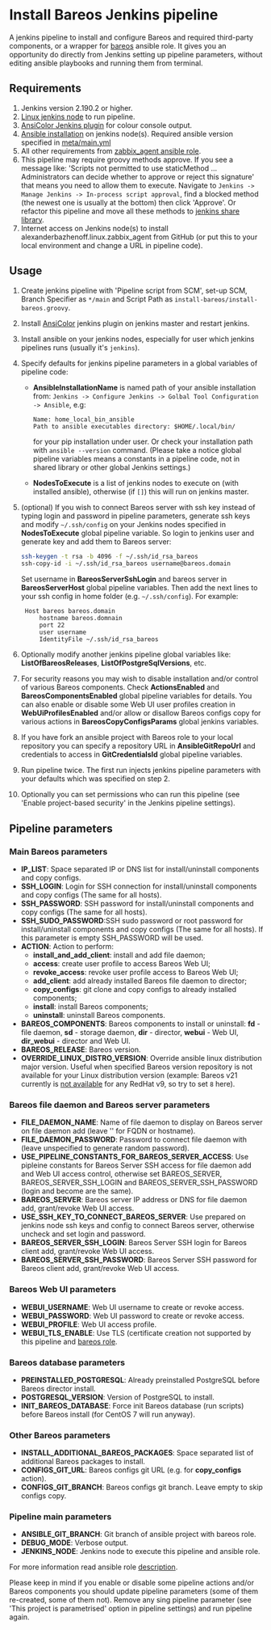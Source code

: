 # Install Bareos Jenkins pipeline

A jenkins pipeline to install and configure Bareos and required third-party components, or a wrapper for
[bareos](https://github.com/alexanderbazhenoff/ansible-collection-linux/tree/main/roles/bareos)
ansible role. It gives you an opportunity do directly from Jenkins setting up pipeline parameters, without editing
ansible playbooks and running them from terminal.

## Requirements

1. Jenkins version 2.190.2 or higher.
2. [Linux jenkins node](https://www.jenkins.io/doc/book/installing/linux/) to run pipeline.
3. [AnsiColor Jenkins plugin](https://plugins.jenkins.io/ansicolor/) for colour console output.
4. [Ansible installation](https://docs.ansible.com/ansible/latest/installation_guide/intro_installation.html) on
   jenkins node(s). Required ansible version specified in
   [meta/main.yml](https://github.com/alexanderbazhenoff/ansible-collection-linux/blob/main/roles/bareos/meta/main.yml)
5. All other requirements from
   [zabbix_agent ansible role](https://github.com/alexanderbazhenoff/ansible-collection-linux/tree/main/roles/bareos#requirements).
6. This pipeline may require groovy methods approve. If you see a message like:
   'Scripts not permitted to use staticMethod ... Administrators can decide whether to approve or reject this signature'
   that means you need to allow them to execute. Navigate to `Jenkins -> Manage Jenkins -> In-process script
   approval`, find a blocked method (the newest one is usually at the bottom) then click 'Approve'. Or refactor this
   pipeline and move all these methods to
   [jenkins share library](https://www.jenkins.io/doc/book/pipeline/shared-libraries/).
7. Internet access on Jenkins node(s) to install alexanderbazhenoff.linux.zabbix_agent from GitHub (or put this to your
   local environment and change a URL in pipeline code).

## Usage

1. Create jenkins pipeline with 'Pipeline script from SCM', set-up SCM, Branch Specifier as `*/main` and Script Path as
   `install-bareos/install-bareos.groovy`.
2. Install [AnsiColor](https://plugins.jenkins.io/ansicolor/) jenkins plugin on jenkins master and restart jenkins.
3. Install ansible on your jenkins nodes, especially for user which jenkins pipelines runs (usually it's `jenkins`).
4. Specify defaults for jenkins pipeline parameters in a global variables of pipeline code:
    - **AnsibleInstallationName** is named path of your ansible installation from:
      `Jenkins -> Configure Jenkins -> Golbal Tool Configuration -> Ansible`, e.g:

      ```text
      Name: home_local_bin_ansible
      Path to ansible executables directory: $HOME/.local/bin/
      ```

      for your pip installation under user. Or check your installation path with `ansible --version` command.
      (Please take a notice global pipeline variables means a constants in a pipeline code, not in shared library or
      other global Jenkins settings.)
    - **NodesToExecute** is a list of jenkins nodes to execute on (with installed ansible), otherwise (if `[]`) this
      will run on jenkins master.
5. (optional) If you wish to connect Bareos server with ssh key instead of typing login and password in pipeline
   parameters, generate ssh keys and modify `~/.ssh/config` on your Jenkins nodes specified in **NodesToExecute**
   global pipeline variable. So login to jenkins user and generate key and add them to Bareos server:

   ```bash
   ssh-keygen -t rsa -b 4096 -f ~/.ssh/id_rsa_bareos
   ssh-copy-id -i ~/.ssh/id_rsa_bareos username@bareos.domain
   ```

   Set username in **BareosServerSshLogin** and bareos server in **BareosServerHost** global pipeline variables.
   Then add the next lines to your ssh config in home folder (e.g. `~/.ssh/config`). For example:

   ```text
    Host bareos bareos.domain
        hostname bareos.domnain
        port 22
        user username
        IdentityFile ~/.ssh/id_rsa_bareos
   ```

6. Optionally modify another jenkins pipeline global variables like: **ListOfBareosReleases**,
   **ListOfPostgreSqlVersions**, etc.
7. For security reasons you may wish to disable installation and/or control of various Bareos components. Check
   **ActionsEnabled** and **BareosComponentsEnabled** global pipeline variables for details. You can also enable or
   disable some Web UI user profiles creation in **WebUiProfilesEnabled** and/or allow or disallow Bareos configs
   copy for various actions in **BareosCopyConfigsParams** global jenkins variables.
8. If you have fork an ansible project with Bareos role to your local repository you can specify a repository URL in
   **AnsibleGitRepoUrl** and credentials to access in **GitCredentialsId** global pipeline variables.
9. Run pipeline twice. The first run injects jenkins pipeline parameters with your defaults which was specified on
   step 2.
10. Optionally you can set permissions who can run this pipeline (see 'Enable project-based security' in the Jenkins
    pipeline settings).

## Pipeline parameters

### Main Bareos parameters

- **IP_LIST**: Space separated IP or DNS list for install/uninstall components and copy configs.
- **SSH_LOGIN**: Login for SSH connection for install/uninstall components and copy configs (The same for all hosts).
- **SSH_PASSWORD**: SSH password for install/uninstall components and copy configs (The same for all hosts).
- **SSH_SUDO_PASSWORD**:SSH sudo password or root password for install/uninstall components and copy configs (The same
  for all hosts). If this parameter is empty SSH_PASSWORD will be used.
- **ACTION**: Action to perform:
  - **install_and_add_client**: install and add file daemon;
  - **access**: create user profile to access Bareos Web UI;
  - **revoke_access**: revoke user profile access to Bareos Web UI;
  - **add_client**: add already installed Bareos file daemon to director;
  - **copy_configs**: git clone and copy configs to already installed components;
  - **install**: install Bareos components;
  - **uninstall**: uninstall Bareos components.
- **BAREOS_COMPONENTS**: Bareos components to install or uninstall: **fd** - file daemon, **sd** - storage daemon,
  **dir** - director, **webui** - Web UI, **dir_webui** - director and Web UI.
- **BAREOS_RELEASE**: Bareos version.
- **OVERRIDE_LINUX_DISTRO_VERSION**: Override ansible linux distribution major version. Useful when specified Bareos
version repository is not available for your Linux distribution version (example: Bareos v21 currently is
[not available](https://download.bareos.org/bareos/release/21/) for any RedHat v9, so try to set `8` here).

### Bareos file daemon and Bareos server parameters

- **FILE_DAEMON_NAME**: Name of file daemon to display on Bareos server on file daemon add (leave '' for FQDN or
  hostname).
- **FILE_DAEMON_PASSWORD**: Password to connect file daemon with (leave unspecified to generate random password).
- **USE_PIPELINE_CONSTANTS_FOR_BAREOS_SERVER_ACCESS**: Use pipleine constants for Bareos Server SSH access for file
  daemon add and Web UI access control, otherwise set BAREOS_SERVER, BAREOS_SERVER_SSH_LOGIN and
  BAREOS_SERVER_SSH_PASSWORD (login and become are the same).
- **BAREOS_SERVER**: Bareos server IP address or DNS for file daemon add, grant/revoke Web UI access.
- **USE_SSH_KEY_TO_CONNECT_BAREOS_SERVER**: Use prepared on jenkins node ssh keys and config to connect Bareos server,
  otherwise uncheck and set login and password.
- **BAREOS_SERVER_SSH_LOGIN**: Bareos Server SSH login for Bareos client add, grant/revoke Web UI access.
- **BAREOS_SERVER_SSH_PASSWORD**: Bareos Server SSH password for Bareos client add, grant/revoke Web UI access.

### Bareos Web UI parameters

- **WEBUI_USERNAME**: Web UI username to create or revoke access.
- **WEBUI_PASSWORD**: Web UI password to create or revoke access.
- **WEBUI_PROFILE**: Web UI access profile.
- **WEBUI_TLS_ENABLE**: Use TLS (certificate creation not supported by this pipeline and
[bareos role](https://github.com/alexanderbazhenoff/ansible-collection-linux/tree/main/roles/bareos).

### Bareos database parameters

- **PREINSTALLED_POSTGRESQL**: Already preinstalled PostgreSQL before Bareos director install.
- **POSTGRESQL_VERSION**: Version of PostgreSQL to install.
- **INIT_BAREOS_DATABASE**: Force init Bareos database (run scripts) before Bareos install (for CentOS 7 will run
  anyway).

### Other Bareos parameters

- **INSTALL_ADDITIONAL_BAREOS_PACKAGES**: Space separated list of additional Bareos packages to install.
- **CONFIGS_GIT_URL**: Bareos configs git URL (e.g. for **copy_configs** action).
- **CONFIGS_GIT_BRANCH**: Bareos configs git branch. Leave empty to skip configs copy.

### Pipeline main parameters

- **ANSIBLE_GIT_BRANCH**: Git branch of ansible project with bareos role.
- **DEBUG_MODE**: Verbose output.
- **JENKINS_NODE**: Jenkins node to execute this pipeline and ansible role.

For more information read ansible role
[description](https://github.com/alexanderbazhenoff/ansible-collection-linux/tree/main/roles/bareos).

Please keep in mind if you enable or disable some pipeline actions and/or Bareos components you should update
pipeline parameters (some of them re-created, some of them not). Remove any sing pipeline parameter (see 'This
project is parametrised' option in pipeline settings) and run pipeline again.
